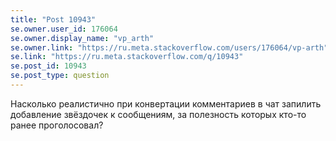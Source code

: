 ```yaml
---
title: "Post 10943"
se.owner.user_id: 176064
se.owner.display_name: "vp_arth"
se.owner.link: "https://ru.meta.stackoverflow.com/users/176064/vp-arth"
se.link: "https://ru.meta.stackoverflow.com/q/10943"
se.post_id: 10943
se.post_type: question
---
```

<p>Насколько реалистично при конвертации комментариев в чат запилить добавление звёздочек к сообщениям, за полезность которых кто-то ранее проголосовал?</p>
